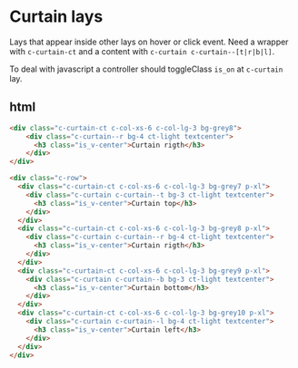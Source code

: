 # Curtain lays
Lays that appear inside other lays on hover or click event. Need a wrapper with `c-curtain-ct` and a content with `c-curtain c-curtain--[t|r|b|l]`.

To deal with javascript a controller should toggleClass `is_on` at `c-curtain` lay.

## html
```html
<div class="c-curtain-ct c-col-xs-6 c-col-lg-3 bg-grey8">
    <div class="c-curtain--r bg-4 ct-light textcenter">
      <h3 class="is_v-center">Curtain rigth</h3>
    </div>
</div>
```

```html 
<div class="c-row">
  <div class="c-curtain-ct c-col-xs-6 c-col-lg-3 bg-grey7 p-xl">
    <div class="c-curtain c-curtain--t bg-3 ct-light textcenter">
      <h3 class="is_v-center">Curtain top</h3>
    </div>
  </div>
  <div class="c-curtain-ct c-col-xs-6 c-col-lg-3 bg-grey8 p-xl">
    <div class="c-curtain c-curtain--r bg-4 ct-light textcenter">
      <h3 class="is_v-center">Curtain rigth</h3>
    </div>
  </div>
  <div class="c-curtain-ct c-col-xs-6 c-col-lg-3 bg-grey9 p-xl">
    <div class="c-curtain c-curtain--b bg-3 ct-light textcenter">
      <h3 class="is_v-center">Curtain bottom</h3>
    </div>
  </div>
  <div class="c-curtain-ct c-col-xs-6 c-col-lg-3 bg-grey10 p-xl">
    <div class="c-curtain c-curtain--l bg-4 ct-light textcenter">
      <h3 class="is_v-center">Curtain left</h3>
    </div>
  </div>
</div>
````